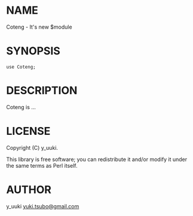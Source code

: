 # NAME

Coteng - It's new $module

# SYNOPSIS

    use Coteng;

# DESCRIPTION

Coteng is ...

# LICENSE

Copyright (C) y\_uuki.

This library is free software; you can redistribute it and/or modify
it under the same terms as Perl itself.

# AUTHOR

y\_uuki <yuki.tsubo@gmail.com>
